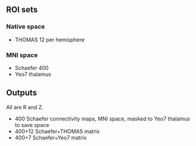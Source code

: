## ROI sets

### Native space

- THOMAS 12 per hemisphere

### MNI space

- Schaefer 400
- Yeo7 thalamus


## Outputs

All are R and Z.

- 400 Schaefer connectivity maps, MNI space, masked to Yeo7 thalamus to save space
- 400+12 Schaefer+THOMAS matrix
- 400+7 Schaefer+Yeo7 matrix
